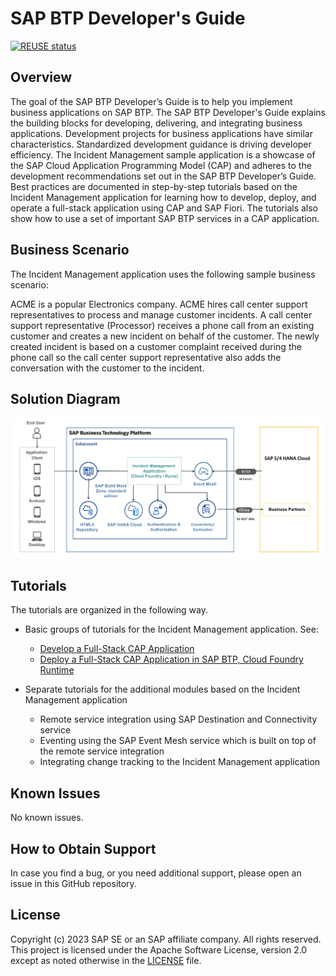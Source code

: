 # SAP BTP Developer's Guide

[![REUSE status](https://api.reuse.software/badge/github.com/SAP-samples/btp-developer-guide-cap)](https://api.reuse.software/info/github.com/SAP-samples/btp-developer-guide-cap)

## Overview

The goal of the SAP BTP Developer’s Guide is to help you implement business applications on SAP BTP. The SAP BTP Developer's Guide explains the building blocks for developing, delivering, and integrating business applications.
Development projects for business applications have similar characteristics. Standardized development guidance is driving developer efficiency.
The Incident Management sample application is a showcase of the SAP Cloud Application Programming Model (CAP) and adheres to the development recommendations set out in the SAP BTP Developer’s Guide. Best practices are documented in step-by-step tutorials based on the Incident Management application for learning how to develop, deploy, and operate a full-stack application using CAP and SAP Fiori. The tutorials also show how to use a set of important SAP BTP services in a CAP application.

## Business Scenario

The Incident Management application uses the following sample business scenario:

ACME is a popular Electronics company. ACME hires call center support representatives to process and manage customer incidents. A call center support representative (Processor) receives a phone call from an existing customer and creates a new incident on behalf of the customer. The newly created incident is based on a customer complaint received during the phone call so the call center support representative also adds the conversation with the customer to the incident.

## Solution Diagram

![Solution Diagram](Solution-Diagram.png)

## Tutorials

The tutorials are organized in the following way.

* Basic groups of tutorials for the Incident Management application. See:

    * [Develop a Full-Stack CAP Application](https://developers.sap.com/group.cap-application-full-stack.html)
    * [Deploy a Full-Stack CAP Application in SAP BTP, Cloud Foundry Runtime](https://developers.sap.com/group.deploy-full-stack-cap-application.html)

* Separate tutorials for the additional modules based on the Incident Management application

    * Remote service integration using SAP Destination and Connectivity service
    * Eventing using the SAP Event Mesh service which is built on top of the remote service integration
    * Integrating change tracking to the Incident Management application

## Known Issues

No known issues.

## How to Obtain Support

In case you find a bug, or you need additional support, please open an issue in this GitHub repository.

## License

Copyright (c) 2023 SAP SE or an SAP affiliate company. All rights reserved. This project is licensed under the Apache Software License, version 2.0 except as noted otherwise in the [LICENSE](LICENSE) file.
